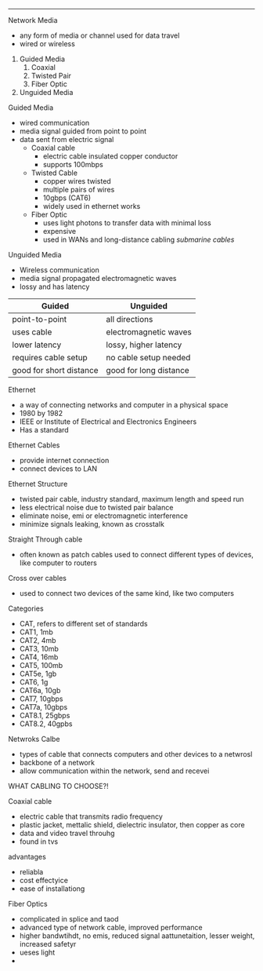 
---

Network Media
- any form of media or channel used for data travel
- wired or wireless

1. Guided Media
	1. Coaxial
	2. Twisted Pair
	3. Fiber Optic
2. Unguided Media

Guided Media
- wired communication
- media signal guided from point to point
- data sent from electric signal
	- Coaxial cable
		- electric cable insulated copper conductor
		- supports 100mbps
	- Twisted Cable
		- copper wires twisted
		- multiple pairs of wires
		- 10gbps (CAT6)
		- widely used in ethernet works
	- Fiber Optic
		- uses light photons to transfer data with minimal loss
		- expensive
		- used in WANs and long-distance cabling *submarine cables*

Unguided Media
- Wireless communication
- media signal propagated electromagnetic waves
- lossy and has latency


| Guided                  | Unguided               |
| ----------------------- | ---------------------- |
| point-to-point          | all directions         |
| uses cable              | electromagnetic waves  |
| lower latency           | lossy, higher latency  |
| requires cable setup    | no cable setup needed  |
| good for short distance | good for long distance |

Ethernet
- a way of connecting networks and computer in a physical space
- 1980 by 1982
- IEEE or Institute of Electrical and Electronics Engineers
- Has a standard

Ethernet Cables
- provide internet connection
- connect devices to LAN

Ethernet Structure
- twisted pair cable, industry standard, maximum length and speed run
- less electrical noise due to twisted pair balance
- eliminate noise, emi or electromagnetic interference
- minimize signals leaking, known as crosstalk

Straight Through cable
- often known as patch cables used to connect different types of devices, like computer to routers

Cross over cables
- used to connect two devices of the same kind, like two computers

Categories
- CAT, refers to different set of standards
- CAT1, 1mb
- CAT2, 4mb
- CAT3, 10mb
- CAT4, 16mb
- CAT5, 100mb
- CAT5e, 1gb
- CAT6, 1g
- CAT6a, 10gb
- CAT7, 10gbps
- CAT7a, 10gbps
- CAT8.1, 25gbps
- CAT8.2, 40gpbs

Netwroks Calbe
- types of cable that connects computers and other devices to a netwrosl
- backbone of a network
- allow communication within the network, send and recevei

WHAT CABLING TO CHOOSE?!

Coaxial cable
- electric cable that transmits radio frequency
- plastic jacket, mettalic shield, dielectric insulator, then copper as core
- data and video travel throuhg
- found in tvs

advantages
- reliabla
- cost effectyice
- ease of installationg

Fiber Optics
- complicated in splice and taod
- advanced type of network cable, improved performance
- higher bandwtihdt, no emis, reduced signal aattunetaition, lesser weight, increased safetyr
- ueses light
- 